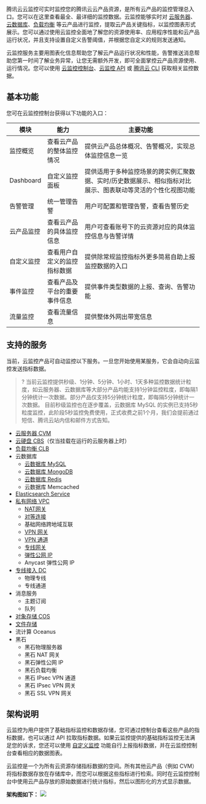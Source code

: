 腾讯云云监控可实时监控您的腾讯云云产品资源，是所有云产品的监控管理总入口。您可以在这里查看最全、最详细的监控数据。云监控能够实时对 [云服务器](https://intl.cloud.tencent.com/product/cvm)、[云数据库](https://intl.cloud.tencent.com/product/cdb)、[负载均衡](https://intl.cloud.tencent.com/product/clb) 等云产品进行监控，提取云产品关键指标，以监控图表形式展示。您可以通过使用云监控全面地了解您的资源使用率、应用程序性能和云产品运行状况，并且支持设置自定义告警阈值，并根据您自定义的规则发送通知。

云监控服务主要用图表化信息帮助您了解云产品运行状况和性能，告警推送消息帮助您第一时间了解业务异常，让您无需额外开发，即可全面掌控云产品资源使用、运行情况。您可以使用 [云监控控制台](https://console.cloud.tencent.com/monitor/overview)、[云监控 API](https://intl.cloud.tencent.com/document/api/248) 或 [腾讯云 CLI](https://intl.cloud.tencent.com/document/product/1013) 获取相关监控数据。

## 基本功能

您可在云监控控制台获得以下功能的入口：

| 模块       | 能力                         | 主要功能                                                     |
| ---------- | ---------------------------- | ------------------------------------------------------------ |
| 监控概览   | 查看云产品的整体监控情况     | 提供云产品总体概况、告警概况，实现总体监控信息一览           |
| Dashboard  | 自定义监控面板               | 提供适用于多种监控场景的跨实例汇聚数据、实时/历史数据展示、相似指标对比展示、图表联动等灵活的个性化视图功能 |
| 告警管理   | 统一管理告警                 | 用户可配置和管理告警，查看告警历史                           |
| 云产品监控 | 查看云产品的具体监控信息     | 用户可查看账号下的云资源对应的具体监控信息与告警详情         |
| 自定义监控 | 查看用户自定义的监控指标数据 | 提供除常规监控指标外更多简易自助上报监控数据的入口           |
| 事件监控   | 查看产品及平台的重要事件信息 | 提供事件类型数据的上报、查询、告警功能                       |
| 流量监控   | 查看流量信息                 | 提供整体外网出带宽信息                                       |

## 支持的服务

当前，云监控产品可自动监控以下服务。一旦您开始使用某服务，它会自动向云监控发送指标数据。

> ? 当前云监控提供秒级、1分钟、5分钟、1小时、1天多种监控数据统计粒度，如云服务器、云数据库等大部分产品均能支持1分钟监控粒度，即每隔1分钟统计一次数据。部分产品仅支持5分钟统计粒度，即每隔5分钟统计一次数据。
目前秒级监控也在逐步覆盖，云数据库 MySQL 的实例已支持5秒粒度监控，此阶段5秒监控免费使用，正式收费之前1个月，我们会提前通过短信、腾讯云站内信和邮件方式告知。

- [云服务器 CVM](https://intl.cloud.tencent.com/document/product/213)
- [云硬盘 CBS](https://intl.cloud.tencent.com/document/product/362)（仅当挂载在运行的云服务器上时）
- [负载均衡 CLB](https://intl.cloud.tencent.com/document/product/214)
- 云数据库
  - [云数据库 MySQL](https://intl.cloud.tencent.com/document/product/236)
  - [云数据库 MongoDB](https://intl.cloud.tencent.com/document/product/240)
  - [云数据库 Redis](https://intl.cloud.tencent.com/doc/product/239)
  - 云数据库 Memcached <!--(https://intl.cloud.tencent.com/doc/product/241)-->
- [Elasticsearch Service](https://intl.cloud.tencent.com/document/product/845)
- [私有网络 VPC](https://intl.cloud.tencent.com/document/product/215)
  - [NAT网关](https://intl.cloud.tencent.com/document/product/1015)
  - [对等连接](https://intl.cloud.tencent.com/document/product/215/5000)
  - 基础网络跨地域互联
  - [VPN 网关](https://intl.cloud.tencent.com/document/product/1037)
  - [VPN 通道](https://intl.cloud.tencent.com/document/product/1037)
  - [专线网关](https://intl.cloud.tencent.com/document/product/216)
  - [弹性公网 IP](https://intl.cloud.tencent.com/document/product/215/4958)
  - Anycast 弹性公网 IP
- [专线接入 DC](https://intl.cloud.tencent.com/doc/product/216)
  - 物理专线
  - 专线通道
- 消息服务
  - 主题订阅
  - 队列
- [对象存储 COS](https://intl.cloud.tencent.com/document/product/436)
- [文件存储](https://intl.cloud.tencent.com/document/product/582)
- 流计算 Oceanus <!--(https://intl.cloud.tencent.com/document/product/849)-->
- 黑石 <!--(https://intl.cloud.tencent.com/product/bmstack-v)-->
  - 黑石物理服务器
  - 黑石 NAT 网关
  - 黑石弹性公网 IP
  - 黑石负载均衡
  - 黑石 IPsec VPN 通道
  - 黑石 IPsec VPN 网关
  - 黑石 SSL VPN 网关

## 架构说明

云监控为用户提供了基础指标监控和数据存储，您可通过控制台查看这些产品的指标数据，也可以通过 API 拉取指标数据。如果云监控提供的基础指标监控无法满足您的诉求，您还可以使用 [自定义监控](https://intl.cloud.tencent.com/doc/product/397) 功能自行上报指标数据，并在云监控控制台查看相应的数据图表。

云监控是一个为所有云资源存储指标数据的空间。所有其他云产品（例如 CVM）将指标数据存放在存储库中，而您可以根据这些指标进行检索。同时在云监控控制台中使用云产品存放的原始数据进行统计指标，然后以图形化的方式显示数据。

**架构图如下：**
![](https://main.qcloudimg.com/raw/3295e8492d0691ca32ea5e4399c5f8df.png)
